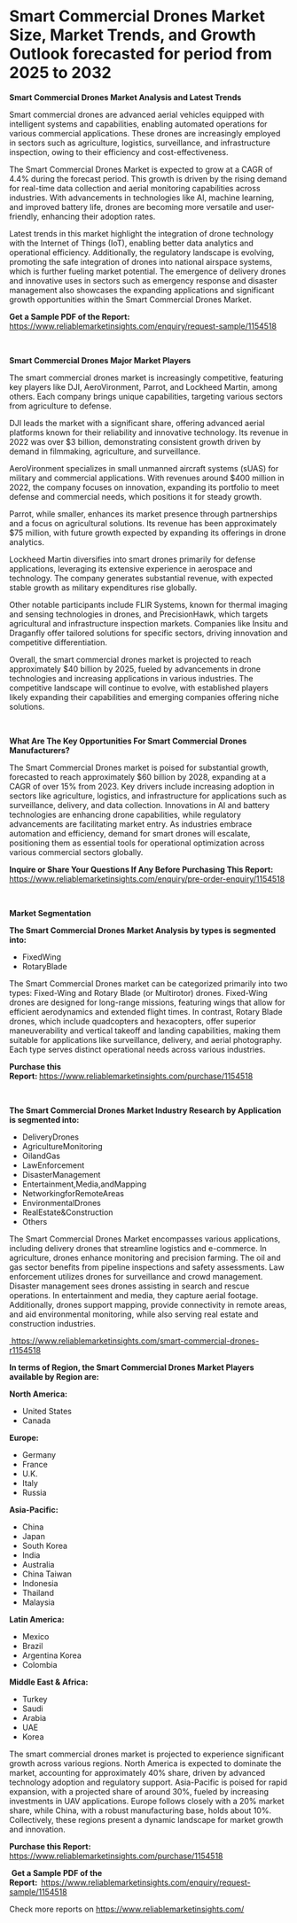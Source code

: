 <p><h1>Smart Commercial Drones Market Size, Market Trends, and Growth Outlook forecasted for period from 2025 to 2032</h1></p><p><strong>Smart Commercial Drones Market Analysis and Latest Trends</strong></p>
<p><p>Smart commercial drones are advanced aerial vehicles equipped with intelligent systems and capabilities, enabling automated operations for various commercial applications. These drones are increasingly employed in sectors such as agriculture, logistics, surveillance, and infrastructure inspection, owing to their efficiency and cost-effectiveness. </p><p>The Smart Commercial Drones Market is expected to grow at a CAGR of 4.4% during the forecast period. This growth is driven by the rising demand for real-time data collection and aerial monitoring capabilities across industries. With advancements in technologies like AI, machine learning, and improved battery life, drones are becoming more versatile and user-friendly, enhancing their adoption rates.</p><p>Latest trends in this market highlight the integration of drone technology with the Internet of Things (IoT), enabling better data analytics and operational efficiency. Additionally, the regulatory landscape is evolving, promoting the safe integration of drones into national airspace systems, which is further fueling market potential. The emergence of delivery drones and innovative uses in sectors such as emergency response and disaster management also showcases the expanding applications and significant growth opportunities within the Smart Commercial Drones Market.</p></p>
<p><strong>Get a Sample PDF of the Report:&nbsp;</strong> <a href="https://www.reliablemarketinsights.com/enquiry/request-sample/1154518?utm_campaign=3184&utm_medium=2&utm_source=Github&utm_content=ia&utm_term=08042025&utm_id=smart-commercial-drones">https://www.reliablemarketinsights.com/enquiry/request-sample/1154518</a></p>
<p>&nbsp;</p>
<p><strong>Smart Commercial Drones Major Market Players</strong></p>
<p><p>The smart commercial drones market is increasingly competitive, featuring key players like DJI, AeroVironment, Parrot, and Lockheed Martin, among others. Each company brings unique capabilities, targeting various sectors from agriculture to defense.</p><p>DJI leads the market with a significant share, offering advanced aerial platforms known for their reliability and innovative technology. Its revenue in 2022 was over $3 billion, demonstrating consistent growth driven by demand in filmmaking, agriculture, and surveillance.</p><p>AeroVironment specializes in small unmanned aircraft systems (sUAS) for military and commercial applications. With revenues around $400 million in 2022, the company focuses on innovation, expanding its portfolio to meet defense and commercial needs, which positions it for steady growth.</p><p>Parrot, while smaller, enhances its market presence through partnerships and a focus on agricultural solutions. Its revenue has been approximately $75 million, with future growth expected by expanding its offerings in drone analytics.</p><p>Lockheed Martin diversifies into smart drones primarily for defense applications, leveraging its extensive experience in aerospace and technology. The company generates substantial revenue, with expected stable growth as military expenditures rise globally.</p><p>Other notable participants include FLIR Systems, known for thermal imaging and sensing technologies in drones, and PrecisionHawk, which targets agricultural and infrastructure inspection markets. Companies like Insitu and Draganfly offer tailored solutions for specific sectors, driving innovation and competitive differentiation.</p><p>Overall, the smart commercial drones market is projected to reach approximately $40 billion by 2025, fueled by advancements in drone technologies and increasing applications in various industries. The competitive landscape will continue to evolve, with established players likely expanding their capabilities and emerging companies offering niche solutions.</p></p>
<p>&nbsp;</p>
<p><strong>What Are The Key Opportunities For Smart Commercial Drones Manufacturers?</strong></p>
<p><p>The Smart Commercial Drones market is poised for substantial growth, forecasted to reach approximately $60 billion by 2028, expanding at a CAGR of over 15% from 2023. Key drivers include increasing adoption in sectors like agriculture, logistics, and infrastructure for applications such as surveillance, delivery, and data collection. Innovations in AI and battery technologies are enhancing drone capabilities, while regulatory advancements are facilitating market entry. As industries embrace automation and efficiency, demand for smart drones will escalate, positioning them as essential tools for operational optimization across various commercial sectors globally.</p></p>
<p><strong>Inquire or Share Your Questions If Any Before Purchasing This Report:</strong> <a href="https://www.reliablemarketinsights.com/enquiry/pre-order-enquiry/1154518?utm_campaign=3184&utm_medium=2&utm_source=Github&utm_content=ia&utm_term=08042025&utm_id=smart-commercial-drones">https://www.reliablemarketinsights.com/enquiry/pre-order-enquiry/1154518</a></p>
<p>&nbsp;</p>
<p><strong>Market Segmentation</strong></p>
<p><strong>The Smart Commercial Drones Market Analysis by types is segmented into:</strong></p>
<p><ul><li>FixedWing</li><li>RotaryBlade</li></ul></p>
<p><p>The Smart Commercial Drones market can be categorized primarily into two types: Fixed-Wing and Rotary Blade (or Multirotor) drones. Fixed-Wing drones are designed for long-range missions, featuring wings that allow for efficient aerodynamics and extended flight times. In contrast, Rotary Blade drones, which include quadcopters and hexacopters, offer superior maneuverability and vertical takeoff and landing capabilities, making them suitable for applications like surveillance, delivery, and aerial photography. Each type serves distinct operational needs across various industries.</p></p>
<p><strong>Purchase this Report:&nbsp;</strong><a href="https://www.reliablemarketinsights.com/purchase/1154518?utm_campaign=3184&utm_medium=2&utm_source=Github&utm_content=ia&utm_term=08042025&utm_id=smart-commercial-drones">https://www.reliablemarketinsights.com/purchase/1154518</a></p>
<p>&nbsp;</p>
<p><strong>The Smart Commercial Drones Market Industry Research by Application is segmented into:</strong></p>
<p><ul><li>DeliveryDrones</li><li>AgricultureMonitoring</li><li>OilandGas</li><li>LawEnforcement</li><li>DisasterManagement</li><li>Entertainment,Media,andMapping</li><li>NetworkingforRemoteAreas</li><li>EnvironmentalDrones</li><li>RealEstate&Construction</li><li>Others</li></ul></p>
<p><p>The Smart Commercial Drones Market encompasses various applications, including delivery drones that streamline logistics and e-commerce. In agriculture, drones enhance monitoring and precision farming. The oil and gas sector benefits from pipeline inspections and safety assessments. Law enforcement utilizes drones for surveillance and crowd management. Disaster management sees drones assisting in search and rescue operations. In entertainment and media, they capture aerial footage. Additionally, drones support mapping, provide connectivity in remote areas, and aid environmental monitoring, while also serving real estate and construction industries.</p></p>
<p><a href="https://www.reliablemarketinsights.com/smart-commercial-drones-r1154518?utm_campaign=3184&utm_medium=2&utm_source=Github&utm_content=ia&utm_term=08042025&utm_id=smart-commercial-drones">&nbsp;https://www.reliablemarketinsights.com/smart-commercial-drones-r1154518</a></p>
<p><strong>In terms of Region, the Smart Commercial Drones Market Players available by Region are:</strong></p>
<p>
    <p> <strong> North America: </strong>
        <ul>
            <li>United States</li>
            <li>Canada</li>
        </ul>
        </p> 
    <p> <strong> Europe: </strong>
        <ul>
            <li>Germany</li>
            <li>France</li>
            <li>U.K.</li>
            <li>Italy</li>
            <li>Russia</li>
        </ul>
        </p> 
    <p> <strong> Asia-Pacific: </strong>
        <ul>
            <li>China</li>
            <li>Japan</li>
            <li>South Korea</li>
            <li>India</li>
            <li>Australia</li>
            <li>China Taiwan</li>
            <li>Indonesia</li>
            <li>Thailand</li>
            <li>Malaysia</li>
        </ul>
        </p> 
    <p> <strong> Latin America: </strong>
        <ul>
            <li>Mexico</li>
            <li>Brazil</li>
            <li>Argentina Korea</li>
            <li>Colombia</li>
        </ul>
        </p> 
    <p> <strong> Middle East & Africa: </strong>
        <ul>
            <li>Turkey</li>
            <li>Saudi</li>
            <li>Arabia</li>
            <li>UAE</li>
            <li>Korea</li>
        </ul>
    </p>
    </p>
<p><p>The smart commercial drones market is projected to experience significant growth across various regions. North America is expected to dominate the market, accounting for approximately 40% share, driven by advanced technology adoption and regulatory support. Asia-Pacific is poised for rapid expansion, with a projected share of around 30%, fueled by increasing investments in UAV applications. Europe follows closely with a 20% market share, while China, with a robust manufacturing base, holds about 10%. Collectively, these regions present a dynamic landscape for market growth and innovation.</p></p>
<p><strong>Purchase this Report: </strong><a href="https://www.reliablemarketinsights.com/purchase/1154518?utm_campaign=3184&utm_medium=2&utm_source=Github&utm_content=ia&utm_term=08042025&utm_id=smart-commercial-drones">https://www.reliablemarketinsights.com/purchase/1154518</a></p>
<p>&nbsp;<strong>Get a Sample PDF of the Report:&nbsp;&nbsp;</strong><a href="https://www.reliablemarketinsights.com/enquiry/request-sample/1154518?utm_campaign=3184&utm_medium=2&utm_source=Github&utm_content=ia&utm_term=08042025&utm_id=smart-commercial-drones">https://www.reliablemarketinsights.com/enquiry/request-sample/1154518</a></p>
<p><strong></strong></p>
<p>Check more reports on <a href="https://www.reliablemarketinsights.com/?utm_campaign=3184&utm_medium=2&utm_source=Github&utm_content=ia&utm_term=08042025&utm_id=smart-commercial-drones">https://www.reliablemarketinsights.com/</a></p>